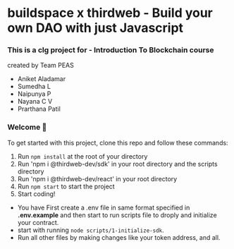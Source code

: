 # buildspace x thirdweb - Build your own DAO with just Javascript

### **This is a clg project for - Introduction To Blockchain course**
created by Team PEAS
- Aniket Aladamar
- Sumedha L
- Naipunya P
- Nayana C V
- Prarthana Patil

### **Welcome 👋**
To get started with this project, clone this repo and follow these commands:

1. Run `npm install` at the root of your directory
2. Run 'npm i @thirdweb-dev/sdk' in your root directory and the scripts directory
3. Run 'npm i @thirdweb-dev/react' in your root directory
4. Run `npm start` to start the project
5. Start coding!

- You have First create a .env file in same format specified in **.env.example**  and then start to run scripts file to droply and initialize your contract.
- start with running `node scripts/1-initialize-sdk`.
- Run all other files by making changes like your token address, and all.

